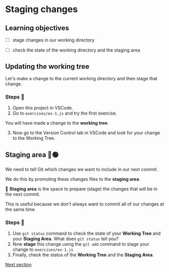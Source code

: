 # Staging changes


## Learning objectives

- [ ] stage changes in our working directory
- [ ] check the state of the working directory and the staging area


## Updating the working tree

Let's make a change to the current working directory and then stage that change.


### Steps 👣

1. Open this project in VSCode.
2. Go to `exercises/ex-1.js` and try the first exercise.

You will have made a change to the **working tree**.

3. Now go to the Version Control tab in VSCode and look for your change to the Working Tree.


## Staging area 🔴🟢

We need to tell Git which changes we want to include in our next commit.

We do this by promoting these changes files to the **staging area**.

🔑 **Staging area** is the space to prepare (stage) the changes that will be in the next commit.

This is useful because we don't always want to commit all of our changes at the same time.


### Steps 👣

1. Use `git status` command to check the state of your **Working Tree** and your **Staging Area**. What does `git status` tell you?
2. Now **stage** this change using the `git add` command to stage your change to `exercises/ex-1.js`
3. Finally, check the status of the **Working Tree** and the **Staging Area**.



[Next section](./checkpoint.md)
